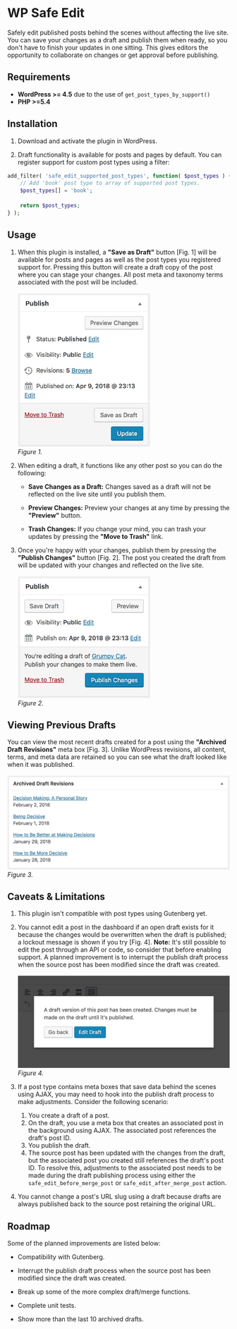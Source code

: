 WP Safe Edit
========

Safely edit published posts behind the scenes without affecting the live site. You can save your changes as a draft and publish them when ready, so you don't have to finish your updates in one sitting. This gives editors the opportunity to collaborate on changes or get approval before publishing.

## Requirements

* **WordPress >= 4.5** due to the use of `get_post_types_by_support()`
* **PHP >=5.4**

## Installation

1. Download and activate the plugin in WordPress.

2. Draft functionality is available for posts and pages by default. You can register support for custom post types using a filter:

```php
add_filter( 'safe_edit_supported_post_types', function( $post_types ) {
	// Add 'book' post type to array of supported post types.
	$post_types[] = 'book';

	return $post_types;
} );
```

## Usage

1. When this plugin is installed, a **"Save as Draft"** button [Fig. 1] will be available for posts and pages as well as the post types you registered support for. Pressing this button will create a draft copy of the post where you can stage your changes. All post meta and taxonomy terms associated with the post will be included.<br><br>
<img src="images/readme/save-draft-button.jpeg" alt="Image of the “Save as Draft” button." width="300"/><br>
_Figure 1._

2. When editing a draft, it functions like any other post so you can do the following:
   * **Save Changes as a Draft:** Changes saved as a draft will not be reflected on the live site until you publish them.

   * **Preview Changes:** Preview your changes at any time by pressing the **"Preview"** button.

   * **Trash Changes:** If you change your mind, you can trash your updates by pressing the **"Move to Trash"** link.

3. Once you're happy with your changes, publish them by pressing the **"Publish Changes"** button [Fig. 2]. The post you created the draft from will be updated with your changes and reflected on the live site.<br><br>
<img src="images/readme/publish-changes-button.jpeg" alt="Image of the “Publish Changes” button." width="300"/><br>
_Figure 2._

## Viewing Previous Drafts

You can view the most recent drafts created for a post using the **"Archived Draft Revisions"** meta box [Fig. 3]. Unlike WordPress revisions, all content, terms, and meta data are retained so you can see what the draft looked like when it was published.<br><br>
<img src="images/readme/archived-drafts.jpeg" alt="Image of the “Archived Draft Revisions” meta box." width="516"/><br>
_Figure 3._

## Caveats & Limitations

1. This plugin isn't compatible with post types using Gutenberg yet.

2. You cannot edit a post in the dashboard if an open draft exists for it because the changes would be overwritten when the draft is published; a lockout message is shown if you try [Fig. 4]. **Note:** It's still possible to edit the post through an API or code, so consider that before enabling support. A planned improvement is to interrupt the publish draft process when the source post has been modified since the draft was created.<br><br>
<img src="images/readme/source-post-lockout.jpeg" alt="Image of the “open draft exist” lockout message." width="522"/><br>
_Figure 4._

3. If a post type contains meta boxes that save data behind the scenes using AJAX, you may need to hook into the publish draft process to make adjustments. Consider the following scenario:

   1. You create a draft of a post.
   2. On the draft, you use a meta box that creates an associated post in the background using AJAX. The associated post references the draft's post ID.
   3. You publish the draft.
   4. The source post has been updated with the changes from the draft, but the associated post you created still references the draft's post ID. To resolve this, adjustments to the associated post needs to be made during the draft publishing process using either the `safe_edit_before_merge_post` or `safe_edit_after_merge_post` action.

4. You cannot change a post's URL slug using a draft because drafts are always published back to the source post retaining the original URL.

## Roadmap

Some of the planned improvements are listed below:

- Compatibility with Gutenberg.

- Interrupt the publish draft process when the source post has been modified since the draft was created.

- Break up some of the more complex draft/merge functions.

- Complete unit tests.

- Show more than the last 10 archived drafts.

